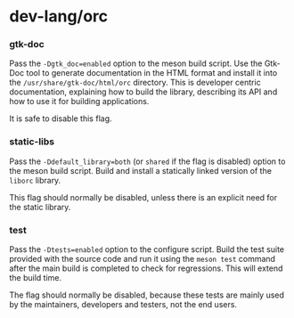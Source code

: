 # dev-lang/orc

### gtk-doc
Pass the `-Dgtk_doc=enabled` option to the meson build script. Use the Gtk-Doc tool to generate documentation in the HTML format and install it into the `/usr/share/gtk-doc/html/orc` directory. This is developer centric documentation, explaining how to build the library, describing its API and how to use it for building applications.

It is safe to disable this flag.

### static-libs
Pass the `-Ddefault_library=both` (or `shared` if the flag is disabled) option to the meson build script. Build and install a statically linked version of the `liborc` library.

This flag should normally be disabled, unless there is an explicit need for the static library.

### test
Pass the `-Dtests=enabled` option to the configure script. Build the test suite provided with the source code and run it using the `meson test` command after the main build is completed to check for regressions. This will extend the build time.

The flag should normally be disabled, because these tests are mainly used by the maintainers, developers and testers, not the end users.
